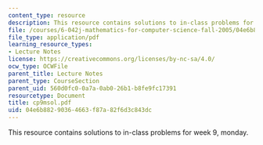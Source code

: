 ```yaml
---
content_type: resource
description: This resource contains solutions to in-class problems for week 9, monday.
file: /courses/6-042j-mathematics-for-computer-science-fall-2005/04e6b88290364663f87a82f6d3c843dc_cp9msol.pdf
file_type: application/pdf
learning_resource_types:
- Lecture Notes
license: https://creativecommons.org/licenses/by-nc-sa/4.0/
ocw_type: OCWFile
parent_title: Lecture Notes
parent_type: CourseSection
parent_uid: 560d0fc0-0a7a-0ab0-26b1-b8fe9fc17391
resourcetype: Document
title: cp9msol.pdf
uid: 04e6b882-9036-4663-f87a-82f6d3c843dc
---
```

This resource contains solutions to in-class problems for week 9, monday.